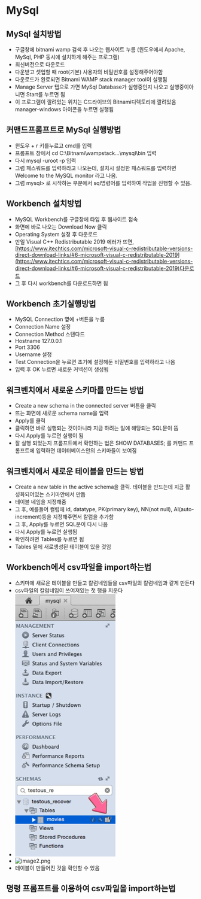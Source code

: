 # MySql

## MySql 설치방법

* 구글창에 bitnami wamp 검색 후 나오는 웹사이트 누름 (윈도우에서 Apache, MySql, PHP 동시에 설치하게 해주는 프로그램)
* 최신버전으로 다운로드
* 다운받고 셋업할 때 root(기본) 사용자의 비밀번호를 설정해주어야함
* 다운로드가 완료되면 Bitnami WAMP stack manager tool이 실행됨
* Manage Server 탭으로 가면 MySql Database가 실행중인지 나오고 실행중이아니면 Start를 누르면 됨
* 이 프로그램이 깔려있는 위치는 C드라이브의 Bitnami디렉토리에 깔려있음 manager-windows 아이콘을 누르면 실행됨

## 커맨드프롬프트로 MySql 실행방법

* 윈도우 + r 키를누르고 cmd를 입력
* 프롬프트 창에서 cd C:\Bitnami\wampstack...\mysql\bin 입력
* 다시 mysql -uroot -p 입력
* 그럼 패스워드를 입력하라고 나오는데, 설치시 설정한 패스워드를 입력하면 Welcome to the MySQL monitor 라고 나옴.
* 그럼 mysql> 로 시작하는 부분에서 sql명령어를 입력하여 작업을 진행할 수 있음.

## Workbench 설치방법

* MySQL Workbench를 구글창에 타입 후 웹사이트 접속
* 화면에 바로 나오는 Download Now 클릭
* Operating System 설정 후 다운로드
* 만일 Visual C++ Redistributable 2019 에러가 뜨면, [https://www.itechtics.com/microsoft-visual-c-redistributable-versions-direct-download-links/#6-microsoft-visual-c-redistributable-2019](https://www.itechtics.com/microsoft-visual-c-redistributable-versions-direct-download-links/#6-microsoft-visual-c-redistributable-2019)다운로드
* 그 후 다시 workbench를 다운로드하면 됨

## Workbench 초기실행방법

* MySQL Connection 옆에 +버튼을 누름
* Connection Name 설정
* Connection Method 스탠다드
* Hostname 127.0.0.1
* Port 3306
* Username 설정
* Test Connection을 누르면 초기에 설정해둔 비밀번호를 입력하라고 나옴
* 입력 후 OK 누르면 새로운 커넥션이 생성됨

## 워크벤치에서 새로운 스키마를 만드는 방법

* Create a new schema in the connected server 버튼을 클릭
* 뜨는 화면에 새로운 schema name을 입력
* Apply를 클릭
* 클릭하면 바로 실행되는 것이아니라 지금 하려는 일에 해당되는 SQL문이 뜸
* 다시 Apply를 누르면 실행이 됨
* 잘 실행 되었는지 프롬프트에서 확인하는 법은 SHOW DATABASES; 를 커맨드 프롬프트에 입력하면 데이터베이스안의 스키마들이 보여짐

## 워크벤치에서 새로운 테이블을 만드는 방법

* Create a new table in the active schema을 클릭. 테이블을 만드는데 지금 활성화되어있는 스키마안에서 만듬
* 테이블 네임을 지정해줌
* 그 후, 예를들어 컬럼에 id, datatype, PK(primary key), NN(not null), AI(auto-increment)등을 지정해주면서 칼럼을 추가함
* 그 후, Apply를 누르면 SQL문이 다시 나옴
* 다시 Apply를 누르면 실행됨
* 확인하려면 Tables를 누르면 됨
* Tables 밑에 새로생성된 테이블이 있을 것임

## Workbench에서 csv파일을 import하는법

* 스키마에 새로운 테이블을 만들고 칼럼네임들을 csv파일의 칼럼네임과 같게 만든다
* csv파일의 칼럼네임이 쓰여져있는 첫 행을 지운다
* ![image1.png](https://github.com/Taeheonic/Data-Science/blob/master/img/image1.png)
* ![image2.png](/https://github.com/Taeheonic/Data-Science/img/image2.png)
* 테이블이 만들어진 것을 확인할 수 있음

## 명령 프롬프트를 이용하여 csv파일을 import하는법

